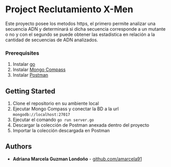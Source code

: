 # Project Reclutamiento X-Men

Este proyecto posee los metodos https, el primero permite analizar una secuencia ADN y determinará si dicha secuencia corresponde a un mutante o no y con el segundo se puede obtener las estadistica en relación a la cantidad de secuencias de ADN analizados.

### Prerequisites

1. Instalar [go](https://www.mongodb.com/try/download/compass)
2. Instalar [Mongo Compass](https://www.mongodb.com/try/download/compass) 
3. Instalar [Postman](https://www.postman.com/downloads/)

## Getting Started

1. Clone el repositorio en su ambiente local
2. Ejecutar Mongo Compass y conectar la BD a la url  ```mongodb://localhost:27017``` 
3. Ejecutar el comando ```go run server.go```
4. Descargar la colección de Postman anexada dentro del proyecto
5. Importar la colección descargada en Postman


## Authors

* **Adriana Marcela Guzman Londoño** - [github.com/amarcela91](https://github.com/amarcela91)

